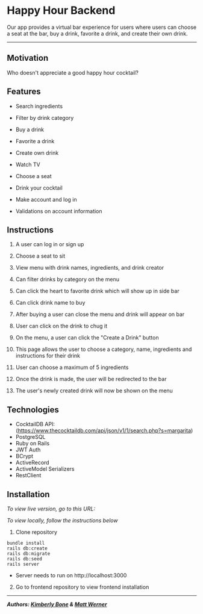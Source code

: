 # **Happy Hour Backend**

Our app provides a virtual bar experience for users where users can choose a seat at the bar, buy a drink, favorite a drink, and create their own drink.

---

## Motivation
Who doesn't appreciate a good happy hour cocktail?

## Features
- Search ingredients

- Filter by drink category
- Buy a drink
- Favorite a drink
- Create own drink
- Watch TV
- Choose a seat
- Drink your cocktail
- Make account and log in
- Validations on account information

## Instructions
1. A user can log in or sign up

2. Choose a seat to sit
3. View menu with drink names, ingredients, and drink creator
4. Can filter drinks by category on the menu
5. Can click the heart to favorite drink which will show up in side bar
6. Can click drink name to buy
7. After buying a user can close the menu and drink will appear on bar
8. User can click on the drink to chug it
9. On the menu, a user can click the "Create a Drink" button
10. This page allows the user to choose a category, name, ingredients and instructions for their drink
11. User can choose a maximum of 5 ingredients
12. Once the drink is made, the user will be redirected to the bar
13. The user's newly created drink will now be shown on the menu

## Technologies
- CocktailDB API: (https://www.thecocktaildb.com/api/json/v1/1/search.php?s=margarita)
- PostgreSQL
- Ruby on Rails
- JWT Auth
- BCrypt
- ActiveRecord
- ActiveModel Serializers
- RestClient

## Installation
*To view live version, go to this URL:[]()*

*To view locally, follow the instructions below*
1. Clone repository

  ```
  bundle install
  rails db:create
  rails db:migrate
  rails db:seed
  rails server
  ```
- Server needs to run on http://localhost:3000

2. Go to frontend repository to view frontend installation

---
***Authors: [Kimberly Bone](https://github.com/kimberlybone) & [Matt Werner](https://github.com/mrwerner392)***
